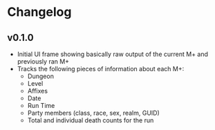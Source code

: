 # Changelog

## v0.1.0

- Initial UI frame showing basically raw output of the current M+ and previously ran M+
- Tracks the following pieces of information about each M+:
	- Dungeon
	- Level
	- Affixes
	- Date
	- Run Time
	- Party members (class, race, sex, realm, GUID)
	- Total and individual death counts for the run
